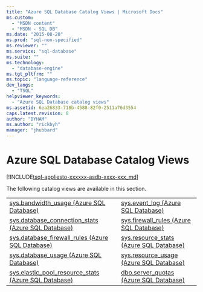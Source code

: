 ```yaml
---
title: "Azure SQL Database Catalog Views | Microsoft Docs"
ms.custom: 
  - "MSDN content"
  - "MSDN - SQL DB"
ms.date: "2015-08-20"
ms.prod: "sql-non-specified"
ms.reviewer: ""
ms.service: "sql-database"
ms.suite: ""
ms.technology: 
  - "database-engine"
ms.tgt_pltfrm: ""
ms.topic: "language-reference"
dev_langs: 
  - "TSQL"
helpviewer_keywords: 
  - "Azure SQL Database catalog views"
ms.assetid: 6ea26833-718b-4588-82f0-2511a76d3554
caps.latest.revision: 8
author: "BYHAM"
ms.author: "rickbyh"
manager: "jhubbard"
---
```

# Azure SQL Database Catalog Views
[!INCLUDE[tsql-appliesto-xxxxxx-asdb-xxxx-xxx_md](../../includes/tsql-appliesto-xxxxxx-asdb-xxxx-xxx-md.md)]

  The following catalog views are available in this section.  
  
|||  
|-|-|  
|[sys.bandwidth_usage &#40;Azure SQL Database&#41;](../../relational-databases/system-catalog-views/sys-bandwidth-usage-azure-sql-database.md)|[sys.event_log &#40;Azure SQL Database&#41;](../../relational-databases/system-catalog-views/sys-event-log-azure-sql-database.md)|  
|[sys.database_connection_stats &#40;Azure SQL Database&#41;](../../relational-databases/system-catalog-views/sys-database-connection-stats-azure-sql-database.md)|[sys.firewall_rules &#40;Azure SQL Database&#41;](../../relational-databases/system-catalog-views/sys-firewall-rules-azure-sql-database.md)|  
|[sys.database_firewall_rules &#40;Azure SQL Database&#41;](../../relational-databases/system-catalog-views/sys-database-firewall-rules-azure-sql-database.md)|[sys.resource_stats &#40;Azure SQL Database&#41;](../../relational-databases/system-catalog-views/sys-resource-stats-azure-sql-database.md)|  
|[sys.database_usage &#40;Azure SQL Database&#41;](../../relational-databases/system-catalog-views/sys-database-usage-azure-sql-database.md)|[sys.resource_usage &#40;Azure SQL Database&#41;](../../relational-databases/system-catalog-views/sys-resource-usage-azure-sql-database.md)|  
|[sys.elastic_pool_resource_stats &#40;Azure SQL Database&#41;](../../relational-databases/system-catalog-views/sys-elastic-pool-resource-stats-azure-sql-database.md)|[dbo.server_quotas &#40;Azure SQL Database&#41;](../../relational-databases/system-catalog-views/dbo-server-quotas-azure-sql-database.md)|  
  
  